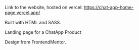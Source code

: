
Link to the website, hosted on vercel: https://chat-app-home-page.vercel.app/

Built with HTML and SASS.

Landing page for a ChatApp Product

Design from FrontendMentor.
